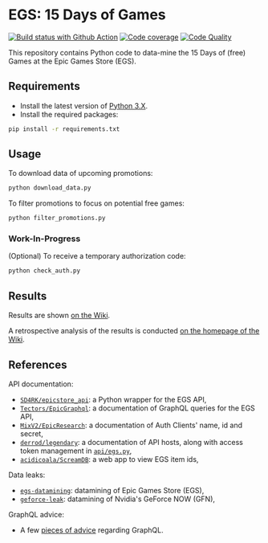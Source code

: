 # EGS: 15 Days of Games

[![Build status with Github Action][build-image-action]][build-action]
[![Code coverage][codecov-image]][codecov]
[![Code Quality][codacy-image]][codacy]

This repository contains Python code to data-mine the 15 Days of (free) Games at the Epic Games Store (EGS).

## Requirements

-   Install the latest version of [Python 3.X][python-download-url].
-   Install the required packages:

```bash
pip install -r requirements.txt
```

## Usage

To download data of upcoming promotions:

```bash
python download_data.py
```

To filter promotions to focus on potential free games:

```bash
python filter_promotions.py
```

### Work-In-Progress

(Optional) To receive a temporary authorization code:

```bash
python check_auth.py
```

## Results

Results are shown [on the Wiki][wiki-results].

A retrospective analysis of the results is conducted [on the homepage of the Wiki][wiki-retrospective-look].

## References

API documentation:

-   [`SD4RK/epicstore_api`][egs-api-python]: a Python wrapper for the EGS API,
-   [`Tectors/EpicGraphql`][egs-api-graphql]: a documentation of GraphQL queries for the EGS API,
-   [`MixV2/EpicResearch`][egs-api-clients]: a documentation of Auth Clients' name, id and secret,
-   [`derrod/legendary`][egs-api-hosts]: a documentation of API hosts, along with access token management in [`api/egs.py`][egs-api-token],
-   [`acidicoala/ScreamDB`][egs-web-app]: a web app to view EGS item ids,

Data leaks:

-   [`egs-datamining`][egs-datamining]: datamining of Epic Games Store (EGS),
-   [`geforce-leak`][geforce-leak]: datamining of Nvidia's GeForce NOW (GFN),

GraphQL advice:

-   A few [pieces of advice][wiki-graphQL] regarding GraphQL.

<!-- Definitions -->

[build-action]: <https://github.com/woctezuma/egs-15DaysofGames/actions>
[build-image-action]: <https://github.com/woctezuma/egs-15DaysofGames/workflows/Python application/badge.svg?branch=main>

[codecov]: <https://codecov.io/gh/woctezuma/egs-15DaysofGames>
[codecov-image]: <https://codecov.io/gh/woctezuma/egs-15DaysofGames/branch/main/graph/badge.svg>

[codacy]: <https://www.codacy.com/gh/woctezuma/egs-15DaysofGames>
[codacy-image]: <https://api.codacy.com/project/badge/Grade/3c06156df0dc4e26956e1dd9c17cb57b>

[python-download-url]: <https://www.python.org/downloads/>

[wiki-results]: <https://github.com/woctezuma/egs-15DaysofGames/wiki/Upcoming-Promotions>
[wiki-graphql]: <https://github.com/woctezuma/egs-15DaysofGames/wiki/GraphQL>
[wiki-retrospective-look]: <https://github.com/woctezuma/egs-15DaysofGames/wiki>

[egs-api-python]: <https://github.com/SD4RK/epicstore_api>
[egs-api-graphql]: <https://github.com/ToutinRoger/FortniteFovChanger>
[egs-api-clients]: <https://github.com/MixV2/EpicResearch>
[egs-api-hosts]: <https://github.com/derrod/legendary>
[egs-api-token]: <https://github.com/derrod/legendary/blob/master/legendary/api/egs.py>
[egs-web-app]: <https://github.com/acidicoala/ScreamDB>

[egs-datamining]: <https://github.com/woctezuma/egs-datamining>
[geforce-leak]: <https://github.com/woctezuma/geforce-leak>
